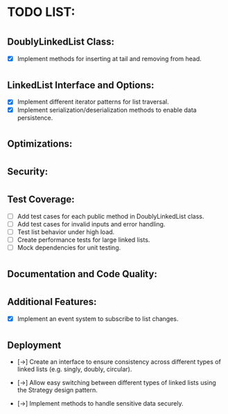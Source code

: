 # TODO LIST:

#

## DoublyLinkedList Class:

- [x] Implement methods for inserting at tail and removing from head.

#

## LinkedList Interface and Options:

- [x] Implement different iterator patterns for list traversal.
- [x] Implement serialization/deserialization methods to enable data persistence.

#

## Optimizations:

#

## Security:

#

## Test Coverage:

- [ ] Add test cases for each public method in DoublyLinkedList class.
- [ ] Add test cases for invalid inputs and error handling.
- [ ] Test list behavior under high load.
- [ ] Create performance tests for large linked lists.
- [ ] Mock dependencies for unit testing.

#

## Documentation and Code Quality:

#

## Additional Features:

- [x] Implement an event system to subscribe to list changes.

#

## **Deployment**

- [->] Create an interface to ensure consistency across different types of linked lists (e.g. singly, doubly, circular).
- [->] Allow easy switching between different types of linked lists using the Strategy design pattern.

- [->] Implement methods to handle sensitive data securely.
